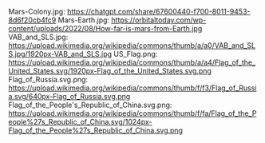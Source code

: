 Mars-Colony.jpg: https://chatgpt.com/share/67600440-f700-8011-9453-8d6f20cb4fc9
Mars-Earth.jpg: https://orbitaltoday.com/wp-content/uploads/2022/08/How-far-is-mars-from-Earth.jpg
VAB_and_SLS.jpg: https://upload.wikimedia.org/wikipedia/commons/thumb/a/a0/VAB_and_SLS.jpg/1920px-VAB_and_SLS.jpg
US_Flag.png: https://upload.wikimedia.org/wikipedia/commons/thumb/a/a4/Flag_of_the_United_States.svg/1920px-Flag_of_the_United_States.svg.png
Flag_of_Russia.svg.png: https://upload.wikimedia.org/wikipedia/commons/thumb/f/f3/Flag_of_Russia.svg/640px-Flag_of_Russia.svg.png
Flag_of_the_People's_Republic_of_China.svg.png: https://upload.wikimedia.org/wikipedia/commons/thumb/f/fa/Flag_of_the_People%27s_Republic_of_China.svg/1024px-Flag_of_the_People%27s_Republic_of_China.svg.png